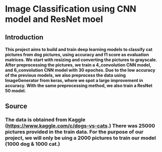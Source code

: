 # Image Classification using CNN model and ResNet moel 

## Introduction 
#### This project aims to build and train deep learning models to classify cat pictures from dog pictures, using accuracy and f1 score as evaluation matrices. We start with resizing and converting the pictures to grayscale. After preprocessing the pictures, we train a 4_convolution CNN model, and 6_convolution CNN model with 30 epoches. Due to the low accuracy of the previous models, we also preprocess the data using ImageGenerator from keras, where we spot a large improvement in accuracy. With the same preprocessing method, we also train a ResNet 50 model. 

## Source
### The data is obtained from Kaggle (https://www.kaggle.com/c/dogs-vs-cats.) There was 25000 pictures provided in the train data. For the purpose of our project, we will only be uing a 2000 pictures to train our model (1000 dog & 1000 cat.)
